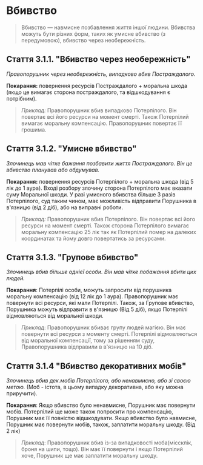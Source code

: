 # Вбивство

>Вбивство — навмисне позбавлення життя іншої людини. Вбивства можуть бути різних форм, таких як умисне вбивство (з передумовою), вбивство через необережність.

## Стаття 3.1.1. "Вбивство через необережність"
*Правопорушник через необережність, випадково вбив Постраждалого.*

**Покарання:** повернення ресурсів Постраждалого + моральна шкода (якщо це вимагає сторона постраждалого, та відшкодування є потрібним).

> _Приклад:_ Правопорушник вбив випадково Потерпілого. Він повертає всі його ресурси на момент смерті. Також Потерпілий вимагає моральну компенсацію. Правопорушник повертає її грошима.

## Стаття 3.1.2. "Умисне вбивство"
*Злочинець мав чітке бажання позбавити життя Постраждалого. Він це вбивство планував або обдумував.*

**Покарання:** повернення ресурсів Потерпілого + моральна шкода (від 5 лік до 1 аура). Вході розбору злочину сторона Потерпілого має вказати суму Моральної шкоди. У разі умисного вбивства більше 3 разів Потерпілого, суд таким чином, має можливість відправити Порушника в в'язницю (від 2 діб), або на виправні роботи. 

> _Приклад:_ Правопорушник вбив Потерпілого. Він повертає всі його ресурси на момент смерті. Також сторона Потерпілого вимагає моральну компенсацію 25 лік так як Потерпілий помер на далеких координатах та йому довго повертатись за ресурсами. 

## Стаття 3.1.3. "Групове вбивство"
*Злочинець вбив більше однієї особи. Він мав чітке побажання вбити цих людей.*

**Покарання**: Потерпілі особи, можуть запросити від порушника моральну компенсацію (від 12 лік до 1 аура). Правопорушник має повернути всі ресурси, які мали Потерпілі. Також, за Групове вбивство, Порушника можуть відправити в в'язницю (Від 5 діб), якщо Потерпілі відмовляються від моральної шкоди.

> _Приклад_: Правопорушник вбиває групу людей магією. Він має повернути всі ресурси з моменту смерті. Потерпілі відмовляються від моральної компенсації, тому за рішенням суду, Правопорушника відправили в в'язницю на 10 діб.

## Стаття 3.1.4 "Вбивство декоративних мобів"
*Злочинець вбив дек.мобів Потерпілого, або ненавмисно, або зі своєю метою.* (Моб - істота, в цьому випадку декоративна, або яку можна приручити).

**Покарання**: Якщо вбивство було ненавмисне, Порушник має повернути мобів. Потерпілий ще може також попросити про компенсацію, Порушник має її повністю відшкодувати.
Якщо вбивство було навмисне, Порушник має повернути мобів, також, заплатити моральну шкоду. (Від 2 лік)

>*Приклад*: Правопорушник вбив із-за випадковості моба(міссклік, броня на шипи, тощо). Він має її повернути і якщо Потерпілий хоче, Порушник ще має заплатити моральну шкоду.
